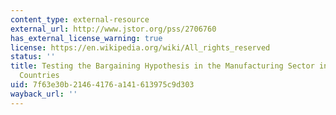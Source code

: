 ```yaml
---
content_type: external-resource
external_url: http://www.jstor.org/pss/2706760
has_external_license_warning: true
license: https://en.wikipedia.org/wiki/All_rights_reserved
status: ''
title: Testing the Bargaining Hypothesis in the Manufacturing Sector in Developing
  Countries
uid: 7f63e30b-2146-4176-a141-613975c9d303
wayback_url: ''
---
```

